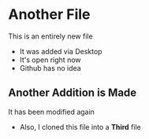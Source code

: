 # Another File



This is an entirely new file

- It was added via Desktop
- It's open right now
- Github has no idea

## Another Addition is Made

It has been modified again

- Also, I cloned this file into a **Third** file